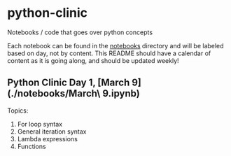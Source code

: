 # python-clinic
Notebooks / code that goes over python concepts

Each notebook can be found in the [notebooks](./notebooks/) directory and will be labeled based on day, not by content. 
This README should have a calendar of content as it is going along, and should be updated weekly!

## Python Clinic Day 1, [March 9](./notebooks/March\ 9.ipynb)
Topics: 
1. For loop syntax
2. General iteration syntax
3. Lambda expressions
4. Functions
